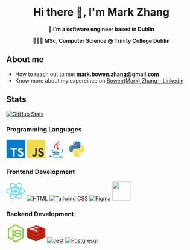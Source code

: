 <div align="center">

# Hi there 👋, I'm Mark Zhang

**🔭 I’m a software engineer based in Dublin**

**🧑🏻‍💻 MSc, Computer Science @ Trinity College Dublin**

</div>

## About me

- How to reach out to me: **<mark.bowen.zhang@gmail.com>**
- Know more about my expereince on [Bowen(Mark) Zhang - Linkedin](https://www.linkedin.com/in/bowen-mark-zhang-36997617b/)

## Stats

[<img src="https://github-readme-stats.vercel.app/api?username=MarekZhang&theme=light&hide_border=true&show_icons=true&disable_animations=true&count_private=true" alt="GitHub Stats" width="480" />](https://github.com/anuraghazra/github-readme-stats)  

### Programming Languages

[<img src="https://raw.githubusercontent.com/devicons/devicon/master/icons/typescript/typescript-original.svg" alt="TypeScript" width="50" height="50" />](https://www.typescriptlang.org)
[<img src="https://raw.githubusercontent.com/devicons/devicon/master/icons/javascript/javascript-original.svg" alt="JavaScript" width="50" height="50" />](https://www.javascript.com)
[<img src="https://raw.githubusercontent.com/devicons/devicon/master/icons/java/java-original.svg" alt="Java" width="50" height="50" />](https://www.java.com)
[<img src="https://raw.githubusercontent.com/devicons/devicon/master/icons/python/python-original.svg" alt="Python" width="50" height="50" />](https://www.python.org)

### Frontend Development

[<img src="https://raw.githubusercontent.com/devicons/devicon/master/icons/react/react-original.svg" alt="React" width="50" height="50" />](https://react.dev/)
[<img src="https://cdn.jsdelivr.net/gh/devicons/devicon/icons/html5/html5-original-wordmark.svg" alt="HTML" width="50" height="50"/>]()
[<img src="https://cdn.jsdelivr.net/gh/devicons/devicon/icons/tailwindcss/tailwindcss-plain.svg" alt="Tailwind CSS" width="50" height="50" />](https://tailwindcss.com)
[<img src="https://cdn.jsdelivr.net/gh/devicons/devicon/icons/figma/figma-original.svg" alt="Figma" width="50" height="50" />](https://figma.com)
[<img src="https://cdn.jsdelivr.net/gh/devicons/devicon/icons/nextjs/nextjs-original-wordmark.svg" width="50" height="50" />](https://nextjs.org)
          
          

### Backend Development

[<img src="https://raw.githubusercontent.com/devicons/devicon/master/icons/nodejs/nodejs-original.svg" alt="Node.js" width="50" height="50" />](https://nodejs.org)
[<img src="https://raw.githubusercontent.com/devicons/devicon/master/icons/redis/redis-original.svg" alt="Redis" width="50" height="50" />](https://redis.io)
[<img src="https://cdn.jsdelivr.net/gh/devicons/devicon/icons/jest/jest-plain.svg" alt="Jest" width="50" height="50"/>](https://jestjs.io/)
[<img src="https://cdn.jsdelivr.net/gh/devicons/devicon/icons/postgresql/postgresql-original-wordmark.svg" alt="Postgresql" width="50" height="50"/>](https://www.postgresql.org/)
          

          
